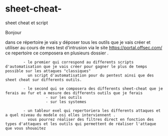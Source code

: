 # sheet-cheat-
sheet cheat  et script


Bonjour 

dans ce répertoire je vais y déposer tous les outils que je vais créer et utiliser au cours de mes test d'intrusion via le site  https://portal.offsec.com/
ce repertoire ce composera en plusieurs dossier .

            - le premier qui correspond au differents scripts d'automatisation que je vais créer pour gagner le plus de temps possible sur les attaques "classiques"
              un script d'automatisation pour du pentest ainsi que des sheet cheat sur differents outils.

            - le second qui se composera des differents sheet-cheat que je ferais au fur et a mesure des differents outils que je ferais 
                      - sur les outils
                      - sur les systemes

            - un tableur exel qui repertoriera les differents attaques et a quel niveau du modele osi elles interviennent .
              vous pourrez réaliser des filtres direct en fonction des types d'attaques et les outils qui permettent de réaliser l'attaque que vous shouaitez
